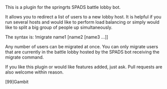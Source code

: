 This is a plugin for the springrts SPADS battle lobby bot.

It allows you to redirect a list of users to a new lobby host. It is helpful if you run several hosts and would
like to perform load balancing or simply would like to split a big group of people up simultaneously.

The syntax is:
!migrate name1 [name2 [name3 ...]]

Any number of users can be migrated at once. You can only migrate users that are currently in the battle lobby
hosted by the SPADS bot receiving the migrate command.

If you like this plugin or would like features added, just ask. Pull requests are also welcome within reason.

[99]Gambit
